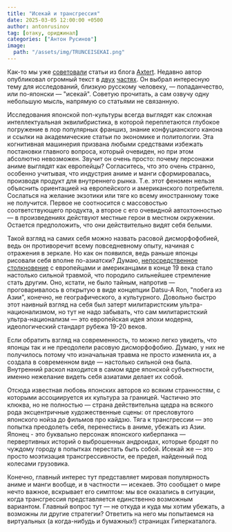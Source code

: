 ```yaml
---
title: "Исекай и трансгрессия"
date: 2025-03-05 12:00:00 +0500
author: antonrusinov
tag: [отаку, ориджинал]
categories: ["Антон Русинов"]
image:
  path: "/assets/img/TRUNCEISEKAI.png"
---
```



Как-то мы уже [советовали](https://t.me/hypercatalog/135) статьи из блога [Axtert](https://t.me/axtert8). Недавно автор опубликовал огромный текст в [двух](https://t.me/axtert8/552) [частях](https://t.me/axtert8/553). Он выбрал интересную тему для исследований, близкую русскому человеку, — попаданчество, или по-японски — "исекай". Советую прочитать, а сам озвучу одну небольшую мысль, напрямую со статьями не связанную.

Исследования японской поп-культуры всегда выглядят как сложная интеллектуальная эквилибристика, в которой переплетаются глубокое погружение в лор популярных франшиз, знание конфуцианского канона и ссылки на академические статьи по экономике и политологии. Эта когнитивная машинерия призвана любыми средствами избежать постановки главного вопроса, который очевиден, но при этом абсолютно невозможен. Звучит он очень просто: почему персонажи аниме выглядят как европейцы? Согласитесь, что это очень странно, особенно учитывая, что индустрия аниме и манги сформировалась, производя продукт для внутреннего рынка. Т.е. этот феномен нельзя объяснить ориентацией на европейского и американского потребителя. Сослаться на желание экзотики или тяге ко всему иностранному тоже не получится. Первое не соотносится с массовостью соответствующего продукта, а второе с его очевидной автохтонностью — в произведениях действуют местные герои в местном окружении. Остается предположить, что они действительно видят себя белыми.

Такой взгляд на самих себя можно назвать расовой дисморфофобией, ведь он противоречит всему повседневному опыту, начиная с отражения в зеркале. Но как он появился, ведь раньше японцы рисовали себя вполне по-азиатски? Думаю, [непосредственное столкновение](https://t.me/hypercatalog/145) с европейцами и американцами в конце 19 века стало настолько сильной травмой, что породило сильнейшее стремление стать другим. Оно, кстати, не было тайным, напротив — проговаривалось в открытую в виде концепции Datsu-A Ron, "побега из Азии", конечно, не географического, а культурного. Довольно быстро этот наивный взгляд на себя был затерт милитаристским ультра-национализмом, но тут не надо забывать, что сам милитаристский ультра-национализм — это европейская идея эпохи модерна, идеологический стандарт рубежа 19-20 веков.

Если обратить взгляд на современность, то можно легко увидеть, что японцы так и не преодолели расовую дисморфофобию. Думаю, у них не получилось потому что изначальная травма не просто изменила их, а создала в современном виде — настолько сильной она была. Внутренний раскол находится в самом ядре японской субъектности, именно нежелание видеть себя азиатами делает их собой.

Отсюда известная любовь японских авторов ко всяким странностям, с которыми ассоциируется их культура за границей. Частично это клюква, но не полностью — страна действительна щедра на всякого рода эксцентричные художественные сцены: от пресловутого японского нойза до фильмов про кайдзю. Тяга к трансгрессии — это попытка преодолеть себя, перенестись в аниме, убежать из Азии. Японец - это буквально персонаж японского киберпанка — первертивных историй о выброшенных андроидах, которые бродят по чуждому городу в попытках перестать быть собой. Исекай же — это просто моэтизация трансгрессивности, ее предел, найденный под колесами грузовика.

Конечно, главный интерес тут представляет мировая популярность аниме и манги вообще, и в частности — исекаев. Это сообщает о мире нечто важное, вскрывает его симптом: мы все оказались в ситуации, когда трансгрессия представляется единственно возможным вариантом. Главный вопрос тут — не откуда и куда мы хотим убежать, а возможны ли другие стратегии? Ответить на него мы попытаемся на виртуальных (а когда-нибудь и бумажных!) страницах Гиперкаталога.
